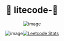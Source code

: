 <div align="center">

# 🫡 litecode-🫡

![image](https://github.com/eshwanthkartitr/litecode/assets/111058542/1f8d972e-2ff2-4978-a4a4-f61ac3511e7b)

![image](https://github.com/eshwanthkartitr/litecode/assets/111058542/ee9d51f4-f74f-4d5d-834e-a0ea7640f5f1)[![Leetcode Stats](https://leetcard.jacoblin.cool/eshwanth01)](https://leetcode.com/eshwanth01)



</div>
